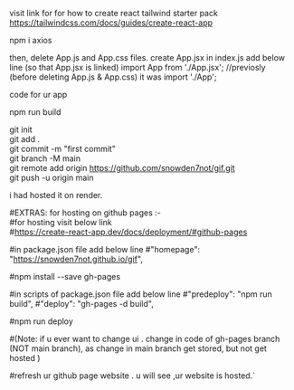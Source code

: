 visit link for for how to create react tailwind starter pack  
https://tailwindcss.com/docs/guides/create-react-app

npm i axios <br />

then, delete App.js and App.css files.
create App.jsx
in index.js add below line (so that App.jsx is linked)
import App from './App.jsx';  //previosly (before deleting App.js & App.css) it was import './App'; 

code for ur app

npm run build <br />

git init <br />
git add . <br />
git commit -m "first commit" <br />
git branch -M main <br />
git remote add origin https://github.com/snowden7not/gif.git <br />
git push -u origin main <br />

i had hosted it on render. <br/>

#EXTRAS: for hosting on github pages :- <br/>
#for hosting visit below link  <br/>
#https://create-react-app.dev/docs/deployment/#github-pages

#in package.json file add below line
#"homepage": "https://snowden7not.github.io/gif",

#npm install --save gh-pages <br />

#in scripts of package.json file add below line
#"predeploy": "npm run build",
#"deploy": "gh-pages -d build",

#npm run deploy <br />

#(Note: if u ever want to change ui . change in code of gh-pages branch (NOT main branch), as change in main branch get stored, but not get hosted )

#refresh ur github page website . u will see ,ur website is hosted.`<br/>
